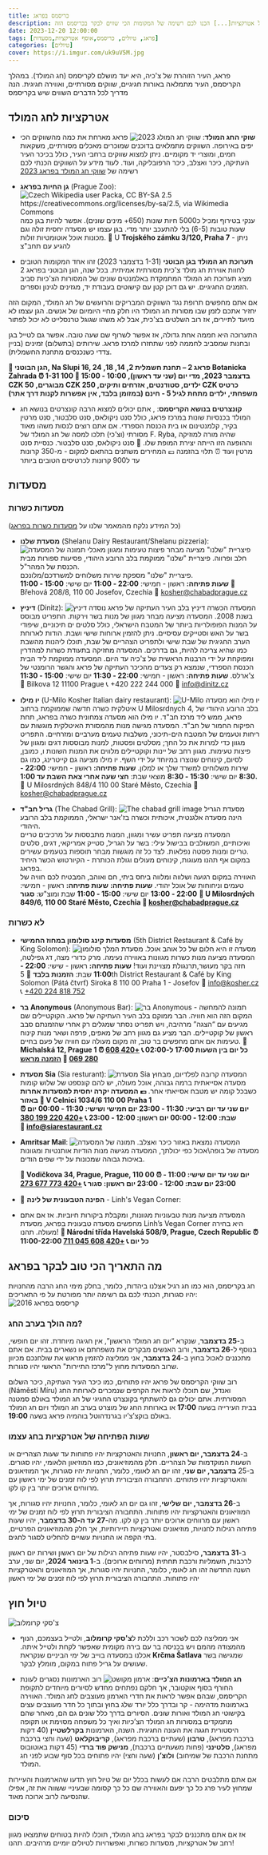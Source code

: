 ```yaml
---
title: כריסמס בפראג
description: חודש דצמבר המוכר גם כחודש הכריסמס הוא אחד מפרקי הזמן הקסומים ביותר לביקור בבירה הצכית. כל העיר מלאה באווירה חגיגית ושמחה המלווה בקשת רחבה של אטרקציות[...] הכנו לכם רשימה של המקומות הכי שווים לבקר בכריסמס הזה.
date: 2023-12-20 12:00:00
tags: [פראג, טיולים, כריסמס,אוסף אטרקציות,מסעדות]
categories: [טיולים]
cover: https://i.imgur.com/uk9uV5M.jpg
---
```


פראג, העיר הזוהרת של צ'כיה, היא יעד מושלם לקריסמס (חג המולד). במהלך הקריסמס, העיר מתמלאה באורות חגיגיים, שווקים מסורתיים, ואווירה חגיגית. הנה מדריך לכל הדברים השווים שיש בקריסמס

## אטרקציות לחג המולד
 -  **שוקי החג המולד**:
![שווקי חג המולג 2023](https://i.imgur.com/ho74yFK.jpg)
 פראג מארחת את כמה מהשווקים הכי יפים באירופה. השווקים מתמלאים בדוכנים שמוכרים מאכלים מסורתיים, משקאות חמים, ומוצרי יד מקומיים. ניתן למצוא שווקים ברחבי העיר, כולל בכיכר העיר העתיקה, כיכר ואצלב, כיכר הרפובליקה, ועוד. לעוד מידע על השווקים הכנתי לכם רשימה של [שווקי חג המולד בפראג 2023](https://kolha.top/travel/prauge/chirstmas-markets)
 - **גן החיות בפראג** (Prague Zoo):
	 ![Czech Wikipedia user Packa, CC BY-SA 2.5 <https://creativecommons.org/licenses/by-sa/2.5>, via Wikimedia Commons](https://upload.wikimedia.org/wikipedia/commons/1/1e/Big_mammals_pavilion2%2C_Zoo_Prague.jpg)
	  ענקי בטירוף ומכיל כ5000 חיות שונות (650+ מינים שונים). אפשר להיות בגן כמה שעות טובות (6-5) בלי להתעכב יותר מדי. בגן עצמו יש מסעדה יחסית זולה וגם מכונות אוכל אוטומטיות זולות.
📍 U **Trojského zámku 3/120, Praha 7** - ניתן להגיע עם תחב"צ

- **תערוכת חג המולד בגן הבוטני** (1-31 בדצמבר 2023)
זהו אחד המקומות הטובים לחוות אווירת חג מולד צ'כית מסורתית אמיתית. בכל שנה, הגן הבוטני בפראג 2 מציג תערוכת חג המולד המתמקדת באלמנטים שונים של המסורות הצ'כיות סביב הזמנים החגיגיים. יש גם דוכן קטן עם קישוטים בעבודת יד, מגזינים לגינון וספרים.

אם אתם מחפשים תרופת נגד השווקים המבריקים   והרועשים של חג המולד, המקום הזה יחזיר אתכם לזמן שבו מסורות חג המולד היו חלק מחיי היומיום של אנשים. הגן עצמו לא מיועד לתיירים, אז רוב השלטים בצ'כית, אבל לא משהו שגוגל טרנסלייט לא יכול לפתור

התערוכה היא חממה אחת גדולה, אז אפשר לשרוף שם שעה טובה. אפשר גם לטייל בגן ובחנות שמסביב לחממה לפני שתחזרו למרכז פראג. שירותים (בתשלום) זמינים (בניין צדדי כשנכנסים מתחנת החשמלית).

**📍 הגן הבוטני, Na Slupi 16, פראג 2 – תחנת חשמלית 2, 14, 18, 24 Botanicka Zahrada
⏰ 1-31 בדצמבר 2023, מדי יום (שני עד ראשון), 10:00 - 15:00
🎫 100 CZK מבוגרים, 50 CZK ילדים, סטודנטים, אזרחים ותיקים, 250 CZK כרטיס משפחתי, ילדים מתחת לגיל 5 - חינם (במזומן בלבד, אין אפשרות לקנות דרך אתר)**
- **קונצרטים בנושא הקריסמס**:
, אתם יכולים למצוא הרבה קונצרטים בנושא חג המולד בכנסיות שונות במרכז פראג, כולל סנט ניקולאס, סנט סלבטור, סנט מרטין בקיר, קלמנטינום או בית הכנסת הספרדי. אם אתם רוצים לנסות משהו מאוד מסורתי (וצ’כי) תלכו למסה של חג המולד של F. Ryba, שהיה מורה למוזיקה וההופעה הזו הייתה יצירת המופת שלו. 📍 סנט ניקולאס, סנט סלבטור. כנסיית סנט מרטין ועוד ⏰ תלוי בהזמנה
 💷 המחירים משתנים בהתאם למקום - מ-350 קרונות עד ל900 קרונות לכרטיסים הטובים ביותר

## מסעדות
### מסעדות כשרות
(כל המידע נלקח מהמאמר שלנו על [מסעדות כשרות בפראג](https://kolha.top/travel/prauge/kosher-food))
 - **מסעדת שלנו** (Shelanu Dairy Restaurant/Shelanu pizzeria):
	![תמונה של המסעדה](https://chabadprague.cz/wp-content/uploads/2018/11/Shelanu-Pizzerie-Prague-3.jpg)
	 פיצריית "שלנו" מציעה מבחר פיצות טעימות ומגוון מאכלי חלב ופרווה. פיצריית "שלנו" ממוקמת בלב הרובע היהודי, פסיעות ספורות מבית הכנסת של המהר"ל.  
פיצריית "שלנו" מספקת שירות משלוחים למשרדכם/מלונכם.  
	**שעות פתיחה:**
	ראשון - חמישי:  **22:00 - 11:00**
	יום שישי: **15:00 - 11:00**
	📍 Břehová 208/8, 110 00 Josefov, Czechia
	📧 kosher@chabadprague.cz

 -   **דיניץ** (Dinitz):
	![דיניץ](https://th.bing.com/th/id/OIP.MKPEb8oHif3B67NREVkR9gHaFj?rs=1&pid=ImgDetMain)
	המסעדה הכשרה דיניץ בלב העיר העתיקה של פראג נוסדה בשנת 2008. המסעדה מציעה מבחר מגוון של מנות בשר וירקות. התפריט מבוסס על המנות הפופולריות ביותר של המטבח הישראלי, כולל סלטים ים תיכוניים, שיפודי בשר על האש וסטייקים עסיסיים. ניתן להזמין ארוחות שישי ושבת. הודות לארוחת הערב החגיגית של שבת שישי ולתפריט הצהריים של שבת, תוכלו ליהנות מהשבת כמו שהיא צריכה להיות, גם בדרכים. המסעדה מחזיקה בתעודת כשרות למהדרין ומפוקחת על ידי הרבנות הראשית של צ'כיה עד היום.
המסעדה ממוקמת ליד הבית הכנסת הספרדי, שנמצא רק צעדים מהכיכר העתיקה של פראג והגשר הרומנטי של צ’ארלס.
	**שעות פתיחה:**
	ראשון - חמישי:  **22:00 - 11:30**
	יום שישי: **15:00 - 11:30**
	📍 Bilkova 12 11100 Prague
	📞 +420 222 244 000
	📧 info@dinitz.cz

 -  **יו מילו** (U-Milo Kosher Italian dairy restaurant):
	![U-Milo](https://th.bing.com/th/id/OIP.GqqMNLComlSCE5tKl4_eigHaEK?rs=1&pid=ImgDetMain)
 יו מילו הוא מסעדה איטלקית כשרה חדשה שממוקמת ברחוב U Milosrdnych 4, בלב הרובע היהודי של פראג, ממש ליד מרכז חב"ד. יו מילו הוא מסעדה צמחונית כשרה בפראג, תחת הפיקוח החמור של חב"ד.
	המסעדה מגישה מנות מהמסורת האיטלקית מוגשות עם ריחות וטעמים של המטבח הים-תיכוני, משלבות טעמים מערביים ומזרחיים. התפריט מגוון כדי למרות את כל החך; מסלטים ופסטות, למנות מבוססות דגים ומגוון של פיצות טעימות. מגוון רחב של יינות וקוקטיילים מלווים את המנות השונות ו, כמובן, לסיום, קינוחים שנוצרו במיוחד על ידי השף. יו מילו מציעה גם קייטרינג, כמו גם שירות משלוחים למשרד שלך או למלון.
	**שעות פתיחה:**
	ראשון - חמישי:  **22:00 - 8:30**
	יום שישי: **15:30 - 8:30**
	מוצאי שבת: **חצי שעה אחרי צאת השבת עד 1:00.**
	📍 U Milosrdných 848/4 110 00 Staré Město, Czechia
	📧 kosher@chabadprague.cz
 - **גריל חב"ד** (The Chabad Grill):
![The chabad grill image](https://machertours.com/wp-content/uploads/chabad-grill-3.jpg)
	 מסעדת הגריל הינה מסעדה אלגנטית, איכותית וכשרה בז'אנר ישראלי, הממוקמת בלב הרובע היהודי.  
המסעדה מציעה תפריט עשיר ומגוון, המנות מתבססות על מרכיבים טריים ואיכותיים, המשולבים בבישול עילי: בשר על הגריל, סטייק אמריקאי, דגים, סלטים טריים ומנות פסטה נפלאות. לצד כל זה מוגשות מבחר תוספות בטעמים עשירים.  
במקום אף תהנו מעוגות, קינוחים מעולים וגולת הכותרת - הקיורטוש הכשר היחיד בפראג.  
האווירה במקום רגועה ושלווה ומלווה ביחס ביתי, חם ואוהב, המבטיח לכם חוויה של טעמים וניחוחות של אוכל יהודי.
	**שעות פתיחה:**
		**שעות פתיחה:**
	ראשון - חמישי:  **22:00 - 13:00**
	יום שישי: **15:00 - 11:00**
	שבת ומוצ"ש: **סגור**
	**📍 U Milosrdných 849/6, 110 00 Staré Město, Czechia
	📧 kosher@chabadprague.cz**
### לא כשרות
 - **מסעדות קינג סולומון במחוז החמישי** (5th District Restaurant & Café by King Solomon):
	![מסעדת המלך סולומון](https://whereyoueat.com/r_gallery_images/rgallery-17530/0001-BG.jpg)
	מסעדה זו היא חלום של כל אוהב אוכל. המסעדה מציעה מנות כשרות מגוונות באווירה נעימה. מרק כדורי מצה, דג גפילטה, חזה בקר מעושר,תרנגולת מצויינת ועוד!
	**שעות פתיחה:**
	ראשון - שישי:  **22:00 - 11:00**
	שבת: **הזמנות בלבד**
	📍 5th District Restaurant & Café  by King Solomon (Pátá čtvrť) Siroka 8  110 00 Praha 1 - Josefov
	📧 info@kosher.cz  
	📞 [+420 224 818 752](tel:+420224818752)

 - **בר Anonymous** (Anonymous Bar): 
	![בר Anonymous - תמונה להמחשה](https://i.ibb.co/Pt1VXQ6/61ab8df9-570b-11e9-b16e-005056011050-hi.jpg)
	 המקום הזה הוא חוויה. הבר ממוקם בלב העיר העתיקה של פראג. הקוקטיילים שם מגיעים עם “הצגה” מרהיבה, ויש תפריט נסתר שמגלים רק אחרי שהזמנתם סבב ראשון של קוקטיילים.
	הבר מציע גם מגוון רחב של מאפים, פרפה ושאר מנות קינוח טעימות
	אם אתם מחפשים בר טוב, זה מקום מעולה עם חוויה של פעם בחיים.
**📍 Michalská 12, Prague 1
⏰ כל יום בין השעות 17:00 ל-02:00
📞 [+420 608 280 069](tel:+420608280069)
🎫 [הזמנה מראש](https://www.anonymousbar.cz/en/booking)**
 - **מסעדת Sia** (Sia resturant):
	![מסעדת Sia מבחוץ](https://i.ibb.co/2Wh22zJ/sia-02-e1622812296256.jpg)
	 המסעדה קרובה לפלדיום, מסעדה אסייאתית ברמה גבוהה, אוכל מעולה, יש להם קונספט של שלוש קומות כשבכל קומה יש מטבח אסייאתי אחר.
 **💷 המסעדה יקרה יחסית למסעדות אחרות באזור
 📍 V Celnici 1034/6  110 00 Praha 1  
⏰ יום שני עד יום רביעי: 11:30 - 23:00
יום חמישי ושישי: 11:30 - 00:00
יום שבת: 12:00 - 00:00
יום ראשון: 12:00 - 23:00
📞 [+420 220 199 380](tel:+420220199380)  
📧 [info@siarestaurant.cz](mailto:info@siarestaurant.cz)**
 

 - **Amritsar Mail**:
	![תמונה של המסעדה](https://i.ibb.co/KWjSrND/amritsar-mail-indicka-restaurace-praha-vchod.png)
המסעדה נמצאת באזור כיכר ואצלב. מסעדה של בופה\אכול כפי יכולתך, המסעדה מגישה מנות הודיות אותנטיות ומגוונות באיכות גבוהה שמכונות על ידי שפים הודים.

	**📍 Vodičkova 34, Prague, Prague, 110 00
⏰ יום שני עד יום שישי: 11:00 - 23:00
 יום שבת: 12:00 - 23:00
 יום ראשון: סגור
📞 [+420 773 677 273](tel:+420773677273)**
- 🍃 **הפינה הטבעונית של לינה** - Linh's Vegan Corner:
- המסעדה מציעה מנות טבעוניות מגוונות, ומקבלת ביקורות חיוביות. אז אם אתם מחפשים מסעדה טבעונית בפראג, מסעדת Linh’s Vegan Corner היא בחירה מעולה. תהנו!
**📍 Národní třída Havelská 508/9, Prague, Czech Republic
⏰ 11:00-22:00 כל יום
📞 [+420 608 045 711](tel:+420608045711)**

## מה התאריך הכי טוב לבקר בפראג
חג בקריסמס, הוא כמו חג רגיל אצלנו ביהדות, כלומר, בחלק מימי החג הרבה מהחנויות יהיו סגורות, הכנתי לכם גם רשימה יותר מפורטת על פי התאריכים:
![קריסמס בפראג 2016](https://i.ibb.co/b36p5WZ/christmas-market.jpg)
### מה הולך בערב החג?
ב-**25 בדצמבר**, שנקרא “יום חג המולד הראשון”, אין חגיגה מיוחדת. זהו יום חופשי, בנוסף ל-**26 בדצמבר**, ורוב האנשים מבקרים את משפחתם או נשארים בבית. אם אתם מתכננים לאכול בחוץ ב-**24 בדצמבר**, אני ממליצה להזמין מראש את שולחנכם מכיוון שרוב המסעדות מחוץ ל"מרכז התיירות" הראשי יהיו סגורות.

רוב שווקי הקריסמס של פראג יהיו פתוחים, כמו כיכר העיר העתיקה, כיכר השלום (Náměstí Míru) ואנדל, שם תוכלו לראות את הקרפים שנמכרים לארוחת החג המסורתית. אתם יכולים גם להשתתף בקונצרט החגיגי של חג המולד באולם סמטנה בבית העירייה בשעה **17:00** או בארוחת החג של מוצרט בערב חג המולד ויום חג המולד באולם בוקצ’צ’יו בגרנדהוטל בוהמיה פראג בשעה **19:00**.

### שעות הפתיחה של אטרקציות בחג עצמו
ב-**24 בדצמבר, יום ראשון**, החנויות והאטרקציות יהיו פתוחות עד שעות הצהריים או השעות המוקדמות של הצהריים. חלק מהמוזיאונים, כמו המוזיאון הלאומי, יהיו סגורים.
 ב-25 **בדצמבר, יום שני**, זהו יום חג לאומי, כלומר, החנויות יהיו סגורות, אך המוזיאונים והאטרקציות יהיו פתוחים. התחבורה הציבורית תרוץ לפי לוח זמנים של ימי ראשון עם מרווחים ארוכים יותר בין קו לקו.

ב-**26 בדצמבר, יום שלישי**, זהו גם יום חג לאומי, כלומר, החנויות יהיו סגורות, אך המוזיאונים והאטרקציות יהיו פתוחות. התחבורה הציבורית תרוץ לפי לוח זמנים של ימי ראשון עם מרווחים ארוכים יותר בין קו לקו.
 מה-**27 עד ה-30 בדצמבר**, יהיו שעות פתיחה רגילות לחנויות, מוזיאונים ואטרקציות תיירותיות, אך חלק מהמוזיאונים הפרטיים, בתי הקפה או החנויות עשויים להחליט לסגור לחגים.

ב-**31 בדצמבר,** סילבסטר, יהיו שעות פתיחה רגילות של יום ראשון ושירות יום ראשון לרכבות, חשמליות ורכבת תחתית (מרווחים ארוכים).
 ב-**1 בינואר 2024**, יום שני, ערב השנה החדשה זהו חג לאומי, כלומר, החנויות יהיו סגורות, אך המוזיאונים והאטרקציות יהיו פתוחות. התחבורה הציבורית תרוץ לפי לוח זמנים של ימי ראשון

## טיול חוץ
![צ'סקי קרומלוב](https://i.ibb.co/NZgt6tv/bg2iswx05vr01.jpg)
-  אני ממליצה לכם לשכור רכב וללכת ל**צ'סקי קרומלוב**, ולטייל בעצמכם, הנוף מהמצודה מהמם ויש בכניסה בר עם בירה מקומית שאפשר לקחת ולטייל איתה. אכלנו במסעדה בוייב של ימי הביניים שנקראת **Krčma Šatlava** שמגישה בשר שעושים על גריל פתוח במקום, מומלץ לבקר.

- **חג המולד בארמונות הצ’כיים**:
![ארמון מקושט](https://i.ibb.co/Cz9VSfj/496122892403782.png)
	  רוב הארמונות נסגרים לעונת החורף בסוף אוקטובר, אך חלקם נפתחים מחדש לסיורים מיוחדים לתקופת הקריסמס, שבהם אפשר לראות את חדרי הארמון מעוצבים לחג המולד. האווירה בארמונות מדהימה - קר ובדרך כלל יורד שלג בחוץ ובתוך כל חדר מעוצבים עצים בקישוטי חג המולד ואורות שונים. הסיורים בדרך כלל שונים גם הם, מאחר שהם מתמקדים במסורות חג המולד הצ’כיות ואיך כל משפחה מסוימת או תקופה היסטורית חגגה את העונה החגיגית. השנה, הארמונות **בקרלשטיין** (40 דקות ברכבת מפראג), **טרבון** (שעתיים ברכבת מפראג), **קריבוקלאט** (שעה וחצי ברכבת מפראג), **סלטינני** (פחות משעתיים ברכבת), **מנישק פוד ברדי** (45 דקות באוטובוס מתחנת הרכבת של שמיחוב) **ולוצ’ן** (שעה וחצי) יהיו פתוחים בכל סוף שבוע לפני חג המולד.

אם אתם מתלבטים הרבה אם לעשות בכלל יום של טיול חוץ תדעו שהארמונות והעיירות שמחוץ לעיר פרג כל כך יפעם והאווירה שם כל כך קסומה שבעיניי ששווה את זה, אפילו שהנסיעה לרוב ארוכה מאוד.

### סיכום 
אז אם אתם מתכננים לבקר בפראג בחג המולד, תוכלו להיות בטוחים שתמצאו מגוון רחב של אטרקציות, מסעדות כשרות, ואפשרויות לטיולים יומיים מרהיבים. תהנו!